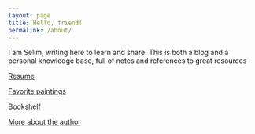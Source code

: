```yaml
---
layout: page
title: Hello, friend!
permalink: /about/
---
```


I am Selim, writing here to learn and share. This is both a blog and a personal knowledge base, full of notes and references to great resources

[Resume](/resume)

[Favorite paintings](https://artsandculture.google.com/favorite/group/lwICDYo8WqCBLQ)

[​Bookshelf​](https://www.goodreads.com/review/list/24616331-selim?order=d&shelf=read&sort=avg_rating) 

[More about the author](/trivia)